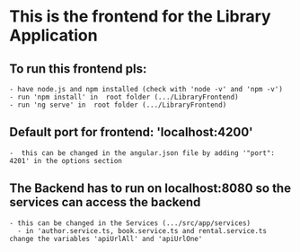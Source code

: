 # This is the frontend for the Library Application


## To run this frontend pls:
    - have node.js and npm installed (check with 'node -v' and 'npm -v')
    - run 'npm install' in  root folder (.../LibraryFrontend)
    - run 'ng serve' in  root folder (.../LibraryFrontend)

## Default port for frontend: 'localhost:4200'
    -  this can be changed in the angular.json file by adding '"port": 4201' in the options section

## The Backend has to run on localhost:8080 so the services can access the backend
    - this can be changed in the Services (.../src/app/services)
      - in 'author.service.ts, book.service.ts and rental.service.ts change the variables 'apiUrlAll' and 'apiUrlOne'


